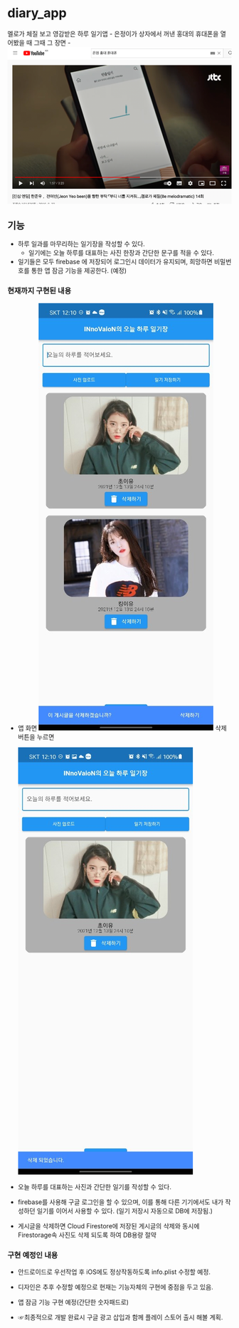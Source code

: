 # diary_app

멜로가 체질 보고 영감받은 하루 일기앱
    -   은정이가 상자에서 꺼낸 홍대의 휴대폰을 열어봤을 때 그때 그 장면
    -   ![img_1.png](img_1.png)
## 기능
-   하루 일과를 마무리하는 일기장을 작성할 수 있다.
    -   일기에는 오늘 하루를 대표하는 사진 한장과 간단한 문구를 적을 수 있다.
-   일기들은 모두 firebase 에 저장되어 로그인시 데이터가 유지되며, 희망하면 비밀번호를 통한 앱 잠금 기능을 제공한다. (예정)

### 현재까지 구현된 내용
-   앱 화면
    ![img.png](img.png)
    삭제 버튼을 누르면
    
    ![img_3.png](img_3.png)
        
-   오늘 하루를 대표하는 사진과 간단한 일기를 작성할 수 있다.
-   firebase를 사용해 구글 로그인을 할 수 있으며, 이를 통해 다른 기기에서도
    내가 작성하던 일기를 이어서 사용할 수 있다. (일기 저장시 자동으로 DB에 저장됨.)
-   게시글을 삭제하면 Cloud Firestore에 저장된 게시글의 삭제와 동시에 Firestorage속 사진도 삭제 되도록 하여 DB용량 절약


### 구현 예정인 내용
-   안드로이드로 우선작업 후 iOS에도 정상작동하도록 info.plist 수정할 예정.
-   디자인은 추후 수정할 예정으로 현재는 기능자체의 구현에 중점을 두고 있음.
-   앱 잠금 기능 구현 예정(간단한 숫자패드로)

-   ☞최종적으로 개발 완료시 구글 광고 삽입과 함께 플레이 스토어 출시 해볼 계획.